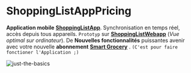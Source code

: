 # ShoppingListAppPricing
**Application mobile** **[ShoppingListApp](https://github.com/paguielng/ShoppingListApp/)**. Synchronisation en temps réel, accès depuis tous appareils. 
`Prototyp` sur **[ShoppingListWebapp](https://shoppiweb.netlify.app/)** 
(*Vue optimal sur ordinateur*). De **Nouvelles fonctionnalités** puissantes avenir avec votre nouvelle **abonnement**  **[Smart Grocery](https://grocerlistapp.netlify.app/)** . `(C'est pour faire fonctioner l'Application ;)`

![just-the-basics](https://github.com/paguielng/ShoppingListCloud/blob/main/images/shopplistapp.jpg)
